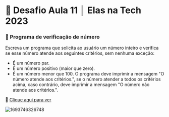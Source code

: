 # 💼 Desafio Aula 11 │ Elas na Tech 2023
### 💼 Programa de verificação de número

Escreva um programa que solicita ao usuário um número inteiro e verifica se esse número atende aos seguintes critérios, sem nenhuma exceção:
- É um número par.
- É um número positivo (maior que zero).
- É um número menor que 100.
O programa deve imprimir a mensagem "O número atende aos critérios.", se o número atender a todos os critérios acima, caso contrário, deve imprimir a mensagem "O número não atende aos critérios.".

💙 [Clique aqui para ver](https://desafio-aula011-leticiauemura.netlify.app/)

![1693746326748](https://github.com/leticiaharumi/desafio-aula11-elasnatech2023/assets/80927546/1723c9f2-e251-4959-a711-5daf4468f5c0)

